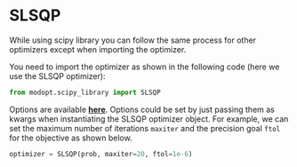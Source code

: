 # SLSQP

While using scipy library you can follow the same process for other optimizers
except when importing the optimizer.

You need to import the optimizer as shown in the following code 
(here we use the SLSQP optimizer):

```py
from modopt.scipy_library import SLSQP
```

Options are available
**[here](https://docs.scipy.org/doc/scipy/reference/optimize.minimize-slsqp.html#optimize-minimize-slsqp)**.
Options could be set by just passing them as kwargs when 
instantiating the SLSQP optimizer object.
For example, we can set the maximum number of iterations `maxiter` 
and the precision goal `ftol` for the objective as shown below.

```py
optimizer = SLSQP(prob, maxiter=20, ftol=1e-6)
```